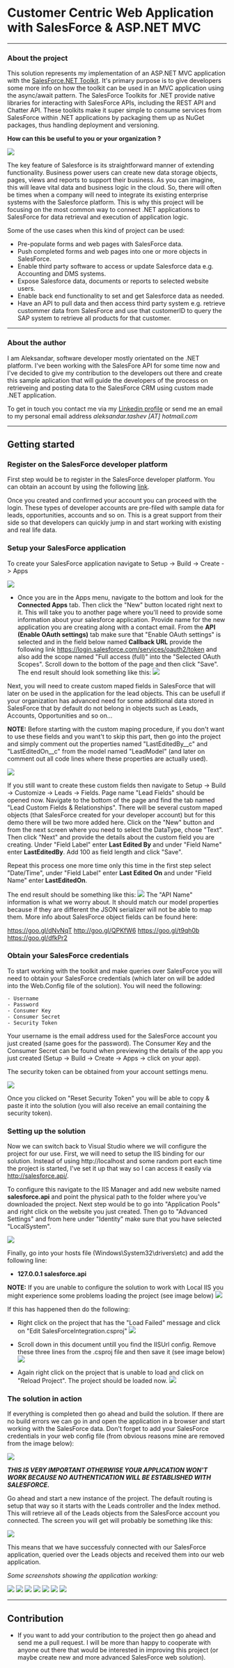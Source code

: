 
#  Customer Centric Web Application with SalesForce & ASP.NET MVC

----------
### About the project

This solution represents my implementation of an ASP.NET MVC application with the [SalesForce.NET Toolkit](https://github.com/developerforce/Force.com-Toolkit-for-NET). It's primary purpose is to give developers some more info on how the toolkit can be used in an MVC application using the async/await pattern.
The SalesForce Toolkits for .NET provide native libraries for interacting with SalesForce APIs, including the REST API and Chatter API. These toolkits make it super simple to consume services from SalesForce within .NET applications by packaging them up as NuGet packages, thus handling deployment and versioning. 

**How can this be useful to you or your organization ?**

![](http://i.imgur.com/sMHHV7o.jpg)

The key feature of Salesforce is its straightforward manner of extending functionality. Business power users can create new data storage objects, pages, views and reports to support their business. As you can imagine, this will leave vital data and business logic in the cloud. So, there will often be times when a company will need to integrate its existing enterprise systems with the Salesforce platform. This is why this project will be focusing on the most common way to connect .NET applications to SalesForce for data retrieval and execution of application logic.

Some of the use cases when this kind of project can be used:
- Pre-populate forms and web pages with SalesForce data.
- Push completed forms and web pages into one or more objects in SalesForce.
- Enable third party software to access or update Salesforce data e.g. Accounting and DMS systems.
- Expose Salesforce data, documents or reports to selected website users.
- Enable back end functionality to set and get Salesforce data as needed.
- Have an API to pull data and then access third party system e.g. retrieve custommer data from SalesForce and use that customerID to query the SAP system to retrieve all products for that customer.


----------
### About the author

I am Aleksandar, software developer mostly orientated on the .NET platform. I've been working with the SalesFore API for some time now and I've decided to give my contribution to the developers out there and create this sample aplication that will guide the developers of the process on retrieveing and posting data to the SalesForce CRM using custom made .NET application.

To get in touch you contact me via my [Linkedin profile](https://www.linkedin.com/in/aleksandartashev) or send me an email to my personal email address _aleksandar.tashev [AT] hotmail.com_

----------
## Getting started

### Register on the SalesForce developer platform

First step would be to register in the SalesForce developer platform. You can obtain an account by using  the following [link](https://developer.salesforce.com/signup).

Once you created and confirmed your account you can proceed with the login. These types of developer accounts are pre-filed with sample data for leads, opportunities, accounts and so on. This is a great support from their side so that developers can quickly jump in and start working with existing and real life data.

### Setup your SalesForce application

To create your SalesForce application navigate to Setup -> Build -> Create - > Apps

![](http://i.imgur.com/NljiIAc.png)

- Once you are in the Apps menu, navigate to the bottom and look for the **Connected Apps** tab. Then click the "New" button located right next to it. 
This will take you to another page where you'll need to provide some information about your salesforce application. 
Provide name for the new application you are creating along with a contact email. From the **API (Enable OAuth settings)** tab make sure that "Enable OAuth settings" is selected and in the field below named **Callback URL** provide the following link  https://login.salesforce.com/services/oauth2/token and also add the scope named "Full access (full)" into the "Selected OAuth Scopes". Scroll down to the bottom of the page and then click "Save". The end result should look something like this:
![](http://i.imgur.com/f6o78F6.png)

Next, you will need to create custom maped fields in SalesForce that will later on be used in the application for the lead objects. This can be usefull if your organization has advanced need for some additional data stored in SalesForce that by default do not belong in objects such as Leads, Accounts, Opportunities and so on...

**NOTE:** Before starting with the custom maping procedure, if you don't want to use these fields and you want't to skip this part, then go into the project and simply comment out the properties named "LastEditedBy__c" and "LastEditedOn__c" from the model named "LeadModel" (and later on comment out all code lines where these properties are actually used).

![](http://i.imgur.com/OcJXfG1.png)

If you still want to create these custom fields then navigate to Setup -> Build -> Customize -> Leads -> Fields. Page name "Lead Fields" should be opened now. Navigate to the bottom of the page and find the tab named "Lead Custom Fields & Relationships". There will be several custom maped objects (that SalesForce created for your developer account) but for this demo there will be two more added here.	Click on the "New" button and from the next screen where you need to select the DataType, chose "Text". Then click "Next" and provide the details about the custom field you are creating. Under "Field Label" enter **Last Edited By** and under "Field Name" enter **LastEditedBy**. Add 100 as field length and click "Save". 

Repeat this process one more time only this time in the first step select "Date/Time", under "Field Label" enter **Last Edited On** and under "Field Name" enter **LastEditedOn**. 

The end result should be something like this:
![](http://i.imgur.com/QSEgZFx.png)
The "API Name" information is what we worry about. It should match our model properties because if they are different the JSON serializer will not be able to map them.
More info about SalesForce object fields can be found here:

https://goo.gl/dNvNqT
http://goo.gl/QPKfW6
https://goo.gl/t9qh0b
https://goo.gl/dfkPr2

### Obtain your SalesForce credentials

To start working with the toolkit and make queries over SalesForce you will need to obtain your SalesForce credentials (which later on will be added into the Web.Config file of the solution). You will need the following:

	- Username
	- Password
	- Consumer Key
	- Consumer Secret
    - Security Token

Your username is the email address used for the SalesForce account you just created (same goes for the password). The Consumer Key and the Consumer Secret can be found when previewing the details of the app you just created (Setup -> Build -> Create -> Apps -> click on your app). 

The security token can be obtained from your account settings menu. 

![](http://i.imgur.com/GARlKY6.png)

Once you clicked on "Reset Security Token" you will be able to copy & paste it into the solution (you will also receive an email containing the security token).


### Setting up the solution

Now we can switch back to Visual Studio where we will configure the project for our use. First, we will need to setup the IIS binding for our solution. Instead of using http://localhost and some random port each time the project is started, I've set it up that way so I can access it easily via http://salesforce.api/. 

To configure this navigate to the IIS Manager and add new website named **salesforce.api** and point the physical path to the folder where you've downloaded the project. Next step would be to go into "Application Pools" and right click on the website you just created. Then go to "Advanced Settings" and from here under "Identity" make sure that you have selected "LocalSystem".

![](http://i.imgur.com/4lzOlCU.png)

Finally, go into your hosts file (Windows\System32\drivers\etc) and add the following line:
 - **127.0.0.1 salesforce.api**

**NOTE:** If you are unable to configure the solution to work with Local IIS you might experience some problems loading the project (see image below)
![](http://i.imgur.com/qdm6PSX.png)

If this has happened then do the following:
- Right click on the project that has the "Load Failed" message and click on  "Edit SalesForceIntegration.csproj"
![](http://i.imgur.com/m1kNBN4.png)

- Scroll down in this document untill you find the IISUrl config. Remove these three lines from the .csproj file and then save it (see image below)
![](http://i.imgur.com/G4TpYEO.png)

- Again right click on the project that is unable to load and click on "Reload Project". The project should be loaded now.
![](http://i.imgur.com/LmIM5f7.png)


### The solution in action

If everything is completed then go ahead and build the solution. If there are no build errors we can go in and open the application in a browser and start working with the SalesForce data. Don't forget to add your SalesForce credentials in your web config file (from obvious reasons mine are removed from the image below):

![](http://i.imgur.com/hLjrjui.png)

_**THIS IS VERY IMPORTANT OTHERWISE YOUR APPLICATION WON'T WORK BECAUSE NO AUTHENTICATION WILL BE ESTABLISHED WITH SALESFORCE.**_

Go ahead and start a new instance of the project. The default routing is setup that way so it starts with the Leads controller and the Index method. This will retrieve all of the Leads objects from the SalesForce account you connected. 
The screen you will get will probably be something like this:

![](http://i.imgur.com/TwZb4Pf.png)

This means that we have successfuly connected with our SalesForce application, queried over the Leads objects and received them into our web application.

_Some screenshots showing the application working:_

![](http://i.imgur.com/gIO8rdK.png)
![](http://i.imgur.com/8MoqF14.png)
![](http://i.imgur.com/qIKI3Be.png)
![](http://i.imgur.com/O294zKc.png)
![](http://i.imgur.com/LTECnCq.png)
![](http://i.imgur.com/6QsKCuT.png)
![](http://i.imgur.com/3gE4Am6.png)

---------
## Contribution

- If you want to add your contribution to the project then go ahead and send me a pull request. I will be more than happy to cooperate with anyone out there that would be interested in improving this project (or maybe create new and more advanced SalesForce web solution).
